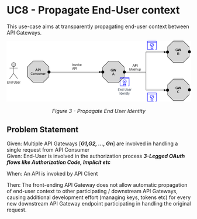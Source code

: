 # UC8 - Propagate End-User context

This use-case aims at transparently propagating end-user context between API Gateways.

![propagate-end-user-context](/media/api-federation-runtime-big-picture.png)   <br>  
<p align="center">
<i>
Figure 3 - Propagate End User Identity
<br/>
</i>


Problem Statement
-----------------

Given: Multiple API Gateways [_**G1,G2, ..., Gn**_] are involved in handling a single request from API Consumer  
Given: End-User is involved in the authorization process **_3-Legged OAuth flows like Authorization Code, Implicit etc_**  

When: An API is invoked by API Client

Then: The front-ending API Gateway does not allow automatic propagation of end-user context to other participating / downstream API Gateways, causing additional development effort (managing keys, tokens etc) for every new downstream API Gateway endpoint participating in handling the original request.  
